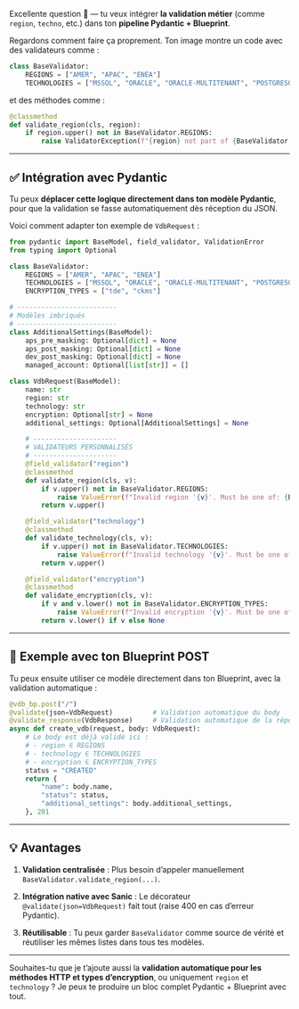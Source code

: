 Excellente question 👏 — tu veux intégrer **la validation métier** (comme `region`, `techno`, etc.) dans ton **pipeline Pydantic + Blueprint**.

Regardons comment faire ça proprement.
Ton image montre un code avec des validateurs comme :

```python
class BaseValidator:
    REGIONS = ["AMER", "APAC", "ENEA"]
    TECHNOLOGIES = ["MSSQL", "ORACLE", "ORACLE-MULTITENANT", "POSTGRESQL", "SYBASE-ASE", "ASE"]
```

et des méthodes comme :

```python
@classmethod
def validate_region(cls, region):
    if region.upper() not in BaseValidator.REGIONS:
        raise ValidatorException(f"{region} not part of {BaseValidator.REGIONS}")
```

---

## ✅ Intégration avec Pydantic

Tu peux **déplacer cette logique directement dans ton modèle Pydantic**, pour que la validation se fasse automatiquement dès réception du JSON.

Voici comment adapter ton exemple de `VdbRequest` :

```python
from pydantic import BaseModel, field_validator, ValidationError
from typing import Optional

class BaseValidator:
    REGIONS = ["AMER", "APAC", "ENEA"]
    TECHNOLOGIES = ["MSSQL", "ORACLE", "ORACLE-MULTITENANT", "POSTGRESQL", "SYBASE-ASE", "ASE"]
    ENCRYPTION_TYPES = ["tde", "ckms"]

# -------------------------
# Modèles imbriqués
# -------------------------
class AdditionalSettings(BaseModel):
    aps_pre_masking: Optional[dict] = None
    aps_post_masking: Optional[dict] = None
    dev_post_masking: Optional[dict] = None
    managed_account: Optional[list[str]] = []

class VdbRequest(BaseModel):
    name: str
    region: str
    technology: str
    encryption: Optional[str] = None
    additional_settings: Optional[AdditionalSettings] = None

    # ---------------------
    # VALIDATEURS PERSONNALISÉS
    # ---------------------
    @field_validator("region")
    @classmethod
    def validate_region(cls, v):
        if v.upper() not in BaseValidator.REGIONS:
            raise ValueError(f"Invalid region '{v}'. Must be one of: {BaseValidator.REGIONS}")
        return v.upper()

    @field_validator("technology")
    @classmethod
    def validate_technology(cls, v):
        if v.upper() not in BaseValidator.TECHNOLOGIES:
            raise ValueError(f"Invalid technology '{v}'. Must be one of: {BaseValidator.TECHNOLOGIES}")
        return v.upper()

    @field_validator("encryption")
    @classmethod
    def validate_encryption(cls, v):
        if v and v.lower() not in BaseValidator.ENCRYPTION_TYPES:
            raise ValueError(f"Invalid encryption '{v}'. Must be one of: {BaseValidator.ENCRYPTION_TYPES}")
        return v.lower() if v else None
```

---

## 🔁 Exemple avec ton Blueprint POST

Tu peux ensuite utiliser ce modèle directement dans ton Blueprint, avec la validation automatique :

```python
@vdb_bp.post("/")
@validate(json=VdbRequest)          # Validation automatique du body
@validate_response(VdbResponse)     # Validation automatique de la réponse
async def create_vdb(request, body: VdbRequest):
    # Le body est déjà validé ici :
    # - region ∈ REGIONS
    # - technology ∈ TECHNOLOGIES
    # - encryption ∈ ENCRYPTION_TYPES
    status = "CREATED"
    return {
        "name": body.name,
        "status": status,
        "additional_settings": body.additional_settings,
    }, 201
```

---

## 💡 Avantages

1. **Validation centralisée** :
   Plus besoin d’appeler manuellement `BaseValidator.validate_region(...)`.

2. **Intégration native avec Sanic** :
   Le décorateur `@validate(json=VdbRequest)` fait tout (raise 400 en cas d’erreur Pydantic).

3. **Réutilisable** :
   Tu peux garder `BaseValidator` comme source de vérité et réutiliser les mêmes listes dans tous tes modèles.

---

Souhaites-tu que je t’ajoute aussi la **validation automatique pour les méthodes HTTP et types d’encryption**, ou uniquement `region` et `technology` ?
Je peux te produire un bloc complet Pydantic + Blueprint avec tout.
